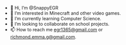 - 👋 Hi, I’m @SnappyEGR
- 👀 I’m interested in Minecraft and other video games.
- 🌱 I’m currently learning Computer Science.
- 💞️ I’m looking to collaborate on school projects.
- 📫 How to reach me egr1365@gmail.com or richmond.emma.g@gmail.com.

<!---
SnappyEGR/SnappyEGR is a ✨ special ✨ repository because its `README.md` (this file) appears on your GitHub profile.
You can click the Preview link to take a look at your changes.
--->
